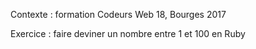 Contexte : formation Codeurs Web 18, Bourges 2017

Exercice : faire deviner un nombre entre 1 et 100 en Ruby
